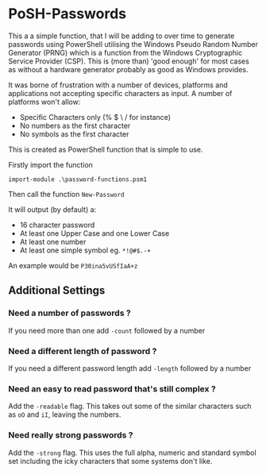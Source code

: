 # PoSH-Passwords

This a a simple function, that I will be adding to over time to generate passwords using PowerShell utilising the Windows Pseudo Random Number Generator (PRNG) which is a function from the Windows Cryptographic Service Provider (CSP).  This is (more than) 'good enough' for most cases as without a hardware generator probably as good as Windows provides.

It was borne of frustration with a number of devices, platforms and applications not accepting specific characters as input.  A number of platforms won't allow:

* Specific Characters only (% $ \  \/ for instance)
* No numbers as the first character
* No symbols as the first character

This is created as PowerShell function that is simple to use.

Firstly import the function

`import-module .\password-functions.psm1`

Then call the function
`New-Password`

It will output (by default) a:  

* 16 character password
* At least one Upper Case and one Lower Case
* At least one number
* At least one simple symbol eg. `*!@#$.-+`

An example would be `P30ina5vUSfIaA+z`

## Additional Settings

### Need a number of passwords ?

If you need more than one add `-count` followed by a number

### Need a different length of password ?

If you need a different password length add `-length` followed by a number

### Need an easy to read password that's still complex ?

Add the `-readable` flag.   This takes out some of the similar characters such as `oO` and `iI`, leaving the numbers.

### Need really strong passwords ?

Add the `-strong` flag.  This uses the full alpha, numeric and standard symbol set including the icky characters that some systems don't like.
